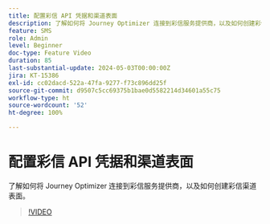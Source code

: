 ```yaml
---
title: 配置彩信 API 凭据和渠道表面
description: 了解如何将 Journey Optimizer 连接到彩信服务提供商，以及如何创建彩信渠道表面。
feature: SMS
role: Admin
level: Beginner
doc-type: Feature Video
duration: 85
last-substantial-update: 2024-05-03T00:00:00Z
jira: KT-15386
exl-id: cc02dacd-522a-47fa-9277-f73c896dd25f
source-git-commit: d9507c5cc69375b1bae0d5582214d34601a55c75
workflow-type: ht
source-wordcount: '52'
ht-degree: 100%

---
```


# 配置彩信 API 凭据和渠道表面

了解如何将 Journey Optimizer 连接到彩信服务提供商，以及如何创建彩信渠道表面。

>[!VIDEO](https://video.tv.adobe.com/v/3428872/?learn=on)
